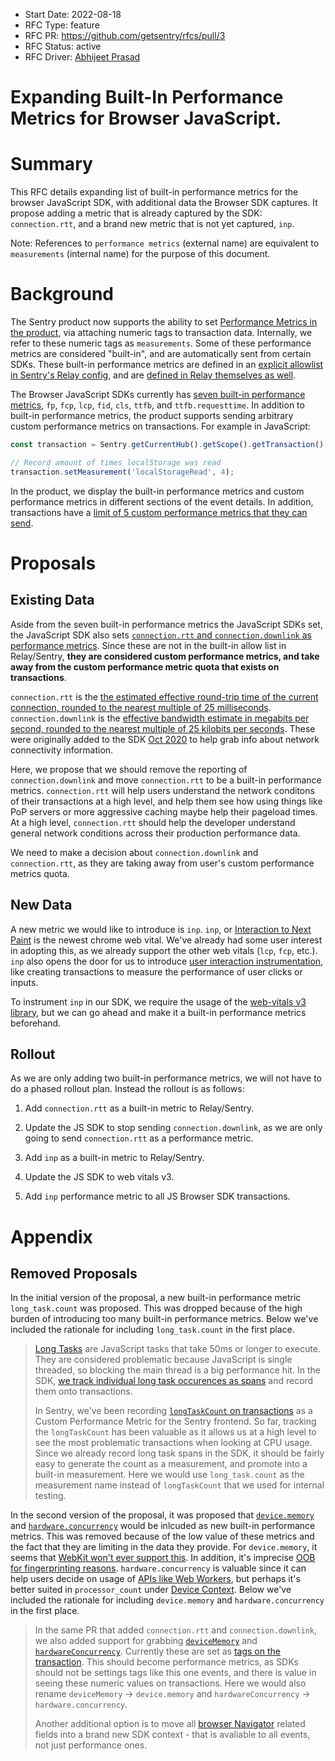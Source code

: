 * Start Date: 2022-08-18
* RFC Type: feature
* RFC PR: https://github.com/getsentry/rfcs/pull/3
* RFC Status: active
* RFC Driver: [Abhijeet Prasad](https://github.com/AbhiPrasad)

# Expanding Built-In Performance Metrics for Browser JavaScript.

# Summary

This RFC details expanding list of built-in performance metrics for the browser JavaScript SDK, with additional data the Browser SDK captures. It propose adding a metric that is already captured by the SDK: `connection.rtt`, and a brand new metric that is not yet captured, `inp`.

Note: References to `performance metrics` (external name) are equivalent to `measurements` (internal name) for the purpose of this document.

# Background

The Sentry product now supports the ability to set [Performance Metrics in the product](https://docs.sentry.io/product/sentry-basics/metrics), via attaching numeric tags to transaction data. Internally, we refer to these numeric tags as `measurements`. Some of these performance metrics are considered "built-in", and are automatically sent from certain SDKs. These built-in performance metrics are defined in an [explicit allowlist in Sentry's Relay config](https://github.com/getsentry/sentry/blob/dddb995d6f33527cc5fd2b6c6d484b29bb02253d/src/sentry/relay/config/__init__.py#L407-L428), and are [defined in Relay themselves as well](https://github.com/getsentry/relay/blob/4f3e224d5eeea8922fe42163552e8f20db674e86/relay-server/src/metrics_extraction/transactions.rs#L270-L276). 

The Browser JavaScript SDKs currently has [seven built-in performance metrics](https://docs.sentry.io/platforms/javascript/performance/instrumentation/performance-metrics/), `fp`, `fcp`, `lcp`, `fid`, `cls`, `ttfb`, and `ttfb.requesttime`. In addition to built-in performance metrics, the product supports sending arbitrary custom performance metrics on transactions. For example in JavaScript:

```ts
const transaction = Sentry.getCurrentHub().getScope().getTransaction();

// Record amount of times localStorage was read
transaction.setMeasurement('localStorageRead', 4);
```

In the product, we display the built-in performance metrics and custom performance metrics in different sections of the event details. In addition, transactions have a [limit of 5 custom performance metrics that they can send](https://github.com/getsentry/sentry/blob/dddb995d6f33527cc5fd2b6c6d484b29bb02253d/src/sentry/relay/config/__init__.py#L430-L431).

# Proposals

## Existing Data

Aside from the seven built-in performance metrics the JavaScript SDKs set, the JavaScript SDK also sets [`connection.rtt` and `connection.downlink` as performance metrics](https://github.com/getsentry/sentry-javascript/blob/74db5275d8d5a28cfb18c5723575ea04c5ed5f02/packages/tracing/src/browser/metrics/index.ts#L396-L402). Since these are not in the built-in allow list in Relay/Sentry, **they are considered custom performance metrics, and take away from the custom performance metric quota that exists on transactions**.

`connection.rtt` is the [the estimated effective round-trip time of the current connection, rounded to the nearest multiple of 25 milliseconds](https://developer.mozilla.org/en-US/docs/Web/API/NetworkInformation/rtt). `connection.downlink` is the [effective bandwidth estimate in megabits per second, rounded to the nearest multiple of 25 kilobits per seconds](https://developer.mozilla.org/en-US/docs/Web/API/NetworkInformation/downlink). These were originally added to the SDK [Oct 2020](https://github.com/getsentry/sentry-javascript/pull/2966) to help grab info about network connectivity information.

Here, we propose that we should remove the reporting of `connection.downlink` and move `connection.rtt` to be a built-in performance metrics. `connection.rtt` will help users understand the network conditons of their transactions at a high level, and help them see how using things like PoP servers or more aggressive caching maybe help their pageload times. At a high level, `connection.rtt` should help the developer understand general network conditions across their production performance data.

We need to make a decision about `connection.downlink` and `connection.rtt`, as they are taking away from user's custom performance metrics quota.

## New Data

A new metric we would like to introduce is `inp`. `inp`, or [Interaction to Next Paint](https://web.dev/inp/) is the newest chrome web vital. We've already had some user interest in adopting this, as we already support the other web vitals (`lcp`, `fcp`, etc.). `inp` also opens the door for us to introduce [user interaction instrumentation](https://github.com/getsentry/sentry-javascript/issues/5750), like creating transactions to measure the performance of user clicks or inputs.

To instrument `inp` in our SDK, we require the usage of the [web-vitals v3 library](https://github.com/getsentry/sentry-javascript/issues/5462), but we can go ahead and make it a built-in performance metrics beforehand.

## Rollout

As we are only adding two built-in performance metrics, we will not have to do a phased rollout plan. Instead the rollout is as follows:

1. Add `connection.rtt` as a built-in metric to Relay/Sentry.

2. Update the JS SDK to stop sending `connection.downlink`, as we are only going to send `connection.rtt` as a performance metric.

3. Add `inp` as a built-in metric to Relay/Sentry.

4. Update the JS SDK to web vitals v3.

5. Add `inp` performance metric to all JS Browser SDK transactions.

# Appendix

## Removed Proposals

In the initial version of the proposal, a new built-in performance metric `long_task.count` was proposed. This was dropped because of the high burden of introducing too many built-in performance metrics. Below we've included the rationale for including `long_task.count` in the first place.

> [Long Tasks](https://developer.mozilla.org/en-US/docs/Web/API/Long_Tasks_API) are JavaScript tasks that take 50ms or longer to execute. They are considered problematic because JavaScript is single threaded, so blocking the main thread is a big performance hit. In the SDK, [we track individual long task occurences as spans](https://github.com/getsentry/sentry-javascript/blob/74db5275d8d5a28cfb18c5723575ea04c5ed5f02/packages/tracing/src/browser/metrics/index.ts#L54-L59) and record them onto transactions.
>
> In Sentry, we've been recording [`longTaskCount` on transactions](https://github.com/getsentry/sentry/blob/20780a5bdd988daa44825ce3c295452c280a9add/static/app/utils/performanceForSentry.tsx#L125) as a Custom Performance Metric for the Sentry frontend. So far, tracking the `longTaskCount` has been valuable as it allows us at a high level to see the most problematic transactions when looking at CPU usage. Since we already record long task spans in the SDK, it should be fairly easy to generate the count as a measurement, and promote into a built-in measurement. Here we would use `long_task.count` as the measurement name instead of `longTaskCount` that we used for internal testing.

In the second version of the proposal, it was proposed that [`device.memory`](https://developer.mozilla.org/en-US/docs/Web/API/Navigator/deviceMemory) and [`hardware.concurrency`](https://developer.mozilla.org/en-US/docs/Web/API/Navigator/hardwareConcurrency) would be inlcuded as new built-in performance metrics. This was removed because of the low value of these metrics and the fact that they are limiting in the data they provide. For `device.memory`, it seems that [WebKit won't ever support this](https://github.com/w3c/device-memory/issues/24). In addition, it's imprecise [OOB for fingerprinting reasons](https://developer.mozilla.org/en-US/docs/Web/API/Navigator/deviceMemory). `hardware.concurrency` is valuable since it can help users decide on usage of [APIs like Web Workers](https://developer.mozilla.org/en-US/docs/Web/API/Navigator/hardwareConcurrency), but perhaps it's better suited in `processor_count` under [Device Context](https://develop.sentry.dev/sdk/event-payloads/contexts/#device-context). Below we've included the rationale for including `device.memory` and `hardware.concurrency` in the first place.

> In the same PR that added `connection.rtt` and `connection.downlink`, we also added support for grabbing [`deviceMemory`](https://developer.mozilla.org/en-US/docs/Web/API/Navigator/deviceMemory) and [`hardwareConcurrency`](https://developer.mozilla.org/en-US/docs/Web/API/Navigator/hardwareConcurrency). Currently these are set as [tags on the transaction](https://github.com/getsentry/sentry-javascript/blob/74db5275d8d5a28cfb18c5723575ea04c5ed5f02/packages/tracing/src/browser/metrics/index.ts#L405-L411). This should become performance metrics, as SDKs should not be settings tags like this one events, and there is value in seeing these numeric values on transactions. Here we would also rename `deviceMemory` -> `device.memory` and `hardwareConcurrency` -> `hardware.concurrency`.
>
> Another additional option is to move all [browser Navigator](https://developer.mozilla.org/en-US/docs/Web/API/Navigator) related fields into a brand new SDK context - that is avaliable to all events, not just performance ones.
